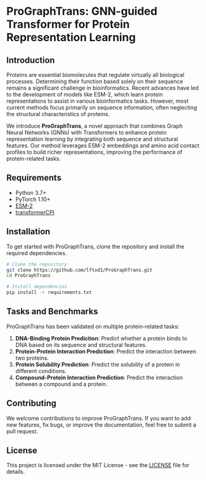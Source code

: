 # ProGraphTrans: GNN-guided Transformer for Protein Representation Learning

## Introduction

Proteins are essential biomolecules that regulate virtually all biological processes. Determining their function based solely on their sequence remains a significant challenge in bioinformatics. Recent advances have led to the development of models like ESM-2, which learn protein representations to assist in various bioinformatics tasks. However, most current methods focus primarily on sequence information, often neglecting the structural characteristics of proteins.

We introduce **ProGraphTrans**, a novel approach that combines Graph Neural Networks (GNNs) with Transformers to enhance protein representation learning by integrating both sequence and structural features. Our method leverages ESM-2 embeddings and amino acid contact profiles to build richer representations, improving the performance of protein-related tasks.

## Requirements

- Python 3.7+
- PyTorch 1.10+
- [ESM-2](https://github.com/facebookresearch/esm) 
- [transformerCPI](https://github.com/lifanchen-simm/transformerCPI)

## Installation

To get started with ProGraphTrans, clone the repository and install the required dependencies.

```bash
# Clone the repository
git clone https://github.com/lftxd1/ProGraphTrans.git
cd ProGraphTrans

# Install dependencies
pip install -r requirements.txt
```

## Tasks and Benchmarks

ProGraphTrans has been validated on multiple protein-related tasks:

1. **DNA-Binding Protein Prediction**: Predict whether a protein binds to DNA based on its sequence and structural features.
2. **Protein-Protein Interaction Prediction**: Predict the interaction between two proteins.
3. **Protein Solubility Prediction**: Predict the solubility of a protein in different conditions.
4. **Compound-Protein Interaction Prediction**: Predict the interaction between a compound and a protein.

## Contributing

We welcome contributions to improve ProGraphTrans. If you want to add new features, fix bugs, or improve the documentation, feel free to submit a pull request. 

## License

This project is licensed under the MIT License - see the [LICENSE]() file for details.